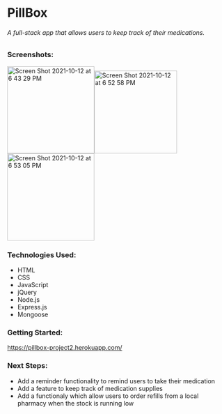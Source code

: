 # PillBox 
###### A full-stack app that allows users to keep track of their medications.

### Screenshots:
<img width="200" alt="Screen Shot 2021-10-12 at 6 43 29 PM" src="https://user-images.githubusercontent.com/64924326/137040851-051a4bda-7a42-4ab6-8b14-6ef1190b42fa.png"><img width="190" alt="Screen Shot 2021-10-12 at 6 52 58 PM" src="https://user-images.githubusercontent.com/64924326/137040854-7a6b98c7-00f8-4e4e-91ad-8b1e66d491db.png"><img width="200" alt="Screen Shot 2021-10-12 at 6 53 05 PM" src="https://user-images.githubusercontent.com/64924326/137040855-22f01992-afbb-4100-86cb-23808825ed9d.png">

### Technologies Used:
- HTML
- CSS
- JavaScript
- jQuery
- Node.js
- Express.js
- Mongoose

### Getting Started: 
https://pillbox-project2.herokuapp.com/

### Next Steps:
- Add a reminder functionality to remind users to take their medication
- Add a feature to keep track of medication supplies
- Add a functionaly which allow users to order refills from a local pharmacy when the stock is running low
